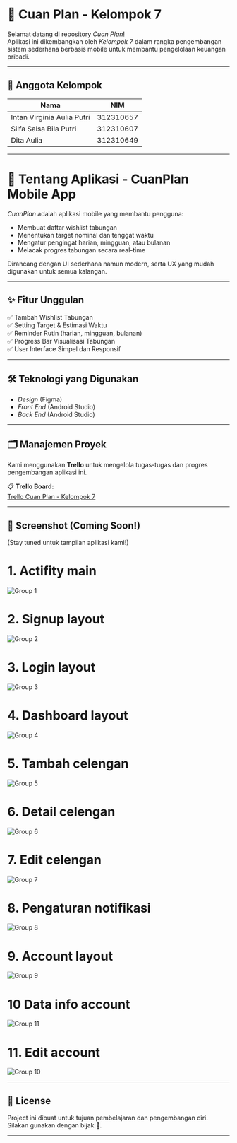 # 🏦 Cuan Plan - Kelompok 7

Selamat datang di repository *Cuan Plan*!  
Aplikasi ini dikembangkan oleh *Kelompok 7* dalam rangka pengembangan sistem sederhana berbasis mobile untuk membantu pengelolaan keuangan pribadi.

---

## 👥 Anggota Kelompok

| Nama                          | NIM        |
| ------------------------------ | ---------- |
| Intan Virginia Aulia Putri     | 312310657  |
| Silfa Salsa Bila Putri         | 312310607  |
| Dita Aulia                     | 312310649  |

---

# 📱 Tentang Aplikasi - CuanPlan Mobile App

*CuanPlan* adalah aplikasi mobile yang membantu pengguna:
- Membuat daftar wishlist tabungan
- Menentukan target nominal dan tenggat waktu
- Mengatur pengingat harian, mingguan, atau bulanan
- Melacak progres tabungan secara real-time

Dirancang dengan UI sederhana namun modern, serta UX yang mudah digunakan untuk semua kalangan.

---

## ✨ Fitur Unggulan

✅ Tambah Wishlist Tabungan  
✅ Setting Target & Estimasi Waktu  
✅ Reminder Rutin (harian, mingguan, bulanan)  
✅ Progress Bar Visualisasi Tabungan  
✅ User Interface Simpel dan Responsif  

---

## 🛠 Teknologi yang Digunakan

- *Design* (Figma)
- *Front End* (Android Studio)
- *Back End* (Android Studio)

---

## 🗂️ Manajemen Proyek

Kami menggunakan **Trello** untuk mengelola tugas-tugas dan progres pengembangan aplikasi ini.

📋 **Trello Board:**  
[Trello Cuan Plan - Kelompok 7](https://trello.com/invite/b/67d91208c3cb54392f20531b/ATTIc1b9fef84f323b71437202962c9dd9e4EB85E1AD/cuanplan)

---

## 📸 Screenshot (Coming Soon!)

(Stay tuned untuk tampilan aplikasi kami!)

# 1. Actifity main
![Group 1](https://github.com/user-attachments/assets/38d428d9-fb33-459a-a7ce-d08cc3904164)

# 2. Signup layout
![Group 2](https://github.com/user-attachments/assets/54e011b0-92cf-4e61-b5e3-4cbb272804a7)

# 3. Login layout
![Group 3](https://github.com/user-attachments/assets/0e559e34-8d8e-4d53-92dd-44b822d0a9f9)

# 4. Dashboard layout
![Group 4](https://github.com/user-attachments/assets/7d2ca779-ff5c-42a5-8092-29107784a061)

# 5. Tambah celengan
![Group 5](https://github.com/user-attachments/assets/f776be3f-2d9d-4ec6-9859-16e9bdcfeb74)

# 6. Detail celengan
![Group 6](https://github.com/user-attachments/assets/4066a6d2-fd00-47a6-9fd4-2e3f287e7bb2)

# 7. Edit celengan
![Group 7](https://github.com/user-attachments/assets/71455be7-40d8-436d-9da3-052325208fd0)

# 8. Pengaturan notifikasi
![Group 8](https://github.com/user-attachments/assets/92849a5a-80fb-4a48-8486-6da9d5e2d702)

# 9. Account layout
![Group 9](https://github.com/user-attachments/assets/f4d23cd9-0d89-41d4-9458-65994de3d715)

# 10 Data info account
![Group 11](https://github.com/user-attachments/assets/da943f86-057f-499d-b2b4-ca51f822aa45)

# 11. Edit account
![Group 10](https://github.com/user-attachments/assets/d8199609-f82c-42c4-a76d-0c78e3685dad)

---

## 📄 License

Project ini dibuat untuk tujuan pembelajaran dan pengembangan diri.  
Silakan gunakan dengan bijak 🤝.

---
